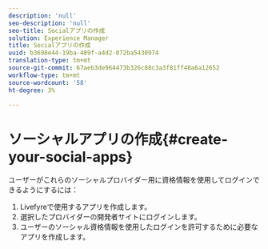 ```yaml
---
description: 'null'
seo-description: 'null'
seo-title: Socialアプリの作成
solution: Experience Manager
title: Socialアプリの作成
uuid: b3698e44-19ba-489f-a4d2-072ba5430974
translation-type: tm+mt
source-git-commit: 67aeb3de964473b326c88c3a3f81ff48a6a12652
workflow-type: tm+mt
source-wordcount: '58'
ht-degree: 3%

---
```



# ソーシャルアプリの作成{#create-your-social-apps}

ユーザーがこれらのソーシャルプロバイダー用に資格情報を使用してログインできるようにするには：

1. Livefyreで使用するアプリを作成します。
1. 選択したプロバイダーの開発者サイトにログインします。
1. ユーザーのソーシャル資格情報を使用したログインを許可するために必要なアプリを作成します。
